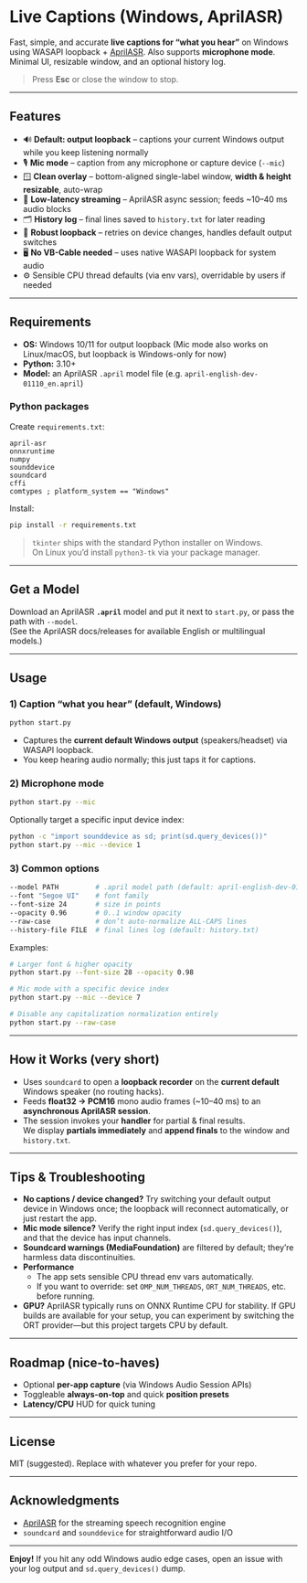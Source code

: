 # Live Captions (Windows, AprilASR)

Fast, simple, and accurate **live captions for “what you hear”** on Windows using WASAPI loopback + [AprilASR]. Also supports **microphone mode**. Minimal UI, resizable window, and an optional history log.

> Press **Esc** or close the window to stop.

---

## Features

- 🔊 **Default: output loopback** – captions your current Windows output while you keep listening normally  
- 🎙️ **Mic mode** – caption from any microphone or capture device (`--mic`)  
- 🪟 **Clean overlay** – bottom-aligned single-label window, **width & height resizable**, auto-wrap  
- 🧠 **Low-latency streaming** – AprilASR async session; feeds ~10–40 ms audio blocks  
- 🗂️ **History log** – final lines saved to `history.txt` for later reading  
- 🧱 **Robust loopback** – retries on device changes, handles default output switches  
- 🖥️ **No VB-Cable needed** – uses native WASAPI loopback for system audio  
- ⚙️ Sensible CPU thread defaults (via env vars), overridable by users if needed

---

## Requirements

- **OS:** Windows 10/11 for output loopback (Mic mode also works on Linux/macOS, but loopback is Windows-only for now)
- **Python:** 3.10+
- **Model:** an AprilASR `.april` model file (e.g. `april-english-dev-01110_en.april`)

### Python packages

Create `requirements.txt`:

```
april-asr
onnxruntime
numpy
sounddevice
soundcard
cffi
comtypes ; platform_system == "Windows"
```

Install:

```bash
pip install -r requirements.txt
```

> `tkinter` ships with the standard Python installer on Windows.  
> On Linux you’d install `python3-tk` via your package manager.

---

## Get a Model

Download an AprilASR **`.april`** model and put it next to `start.py`, or pass the path with `--model`.  
(See the AprilASR docs/releases for available English or multilingual models.)

---

## Usage

### 1) Caption “what you hear” (default, Windows)

```bash
python start.py
```

- Captures the **current default Windows output** (speakers/headset) via WASAPI loopback.
- You keep hearing audio normally; this just taps it for captions.

### 2) Microphone mode

```bash
python start.py --mic
```

Optionally target a specific input device index:

```bash
python -c "import sounddevice as sd; print(sd.query_devices())"
python start.py --mic --device 1
```

### 3) Common options

```bash
--model PATH         # .april model path (default: april-english-dev-01110_en.april)
--font "Segoe UI"    # font family
--font-size 24       # size in points
--opacity 0.96       # 0..1 window opacity
--raw-case           # don’t auto-normalize ALL-CAPS lines
--history-file FILE  # final lines log (default: history.txt)
```

Examples:

```bash
# Larger font & higher opacity
python start.py --font-size 28 --opacity 0.98

# Mic mode with a specific device index
python start.py --mic --device 7

# Disable any capitalization normalization entirely
python start.py --raw-case
```

---

## How it Works (very short)

- Uses `soundcard` to open a **loopback recorder** on the **current default** Windows speaker (no routing hacks).
- Feeds **float32 → PCM16** mono audio frames (~10–40 ms) to an **asynchronous AprilASR session**.
- The session invokes your **handler** for partial & final results.  
  We display **partials immediately** and **append finals** to the window and `history.txt`.

---

## Tips & Troubleshooting

- **No captions / device changed?** Try switching your default output device in Windows once; the loopback will reconnect automatically, or just restart the app.
- **Mic mode silence?** Verify the right input index (`sd.query_devices()`), and that the device has input channels.
- **Soundcard warnings (MediaFoundation)** are filtered by default; they’re harmless data discontinuities.
- **Performance**  
  - The app sets sensible CPU thread env vars automatically.  
  - If you want to override: set `OMP_NUM_THREADS`, `ORT_NUM_THREADS`, etc. before running.
- **GPU?** AprilASR typically runs on ONNX Runtime CPU for stability. If GPU builds are available for your setup, you can experiment by switching the ORT provider—but this project targets CPU by default.

---

## Roadmap (nice-to-haves)

- Optional **per-app capture** (via Windows Audio Session APIs)  
- Toggleable **always-on-top** and quick **position presets**  
- **Latency/CPU** HUD for quick tuning

---

## License

MIT (suggested). Replace with whatever you prefer for your repo.

---

## Acknowledgments

- [AprilASR] for the streaming speech recognition engine  
- `soundcard` and `sounddevice` for straightforward audio I/O

---

**Enjoy!** If you hit any odd Windows audio edge cases, open an issue with your log output and `sd.query_devices()` dump.

[AprilASR]: https://abb128.github.io/april-asr/

